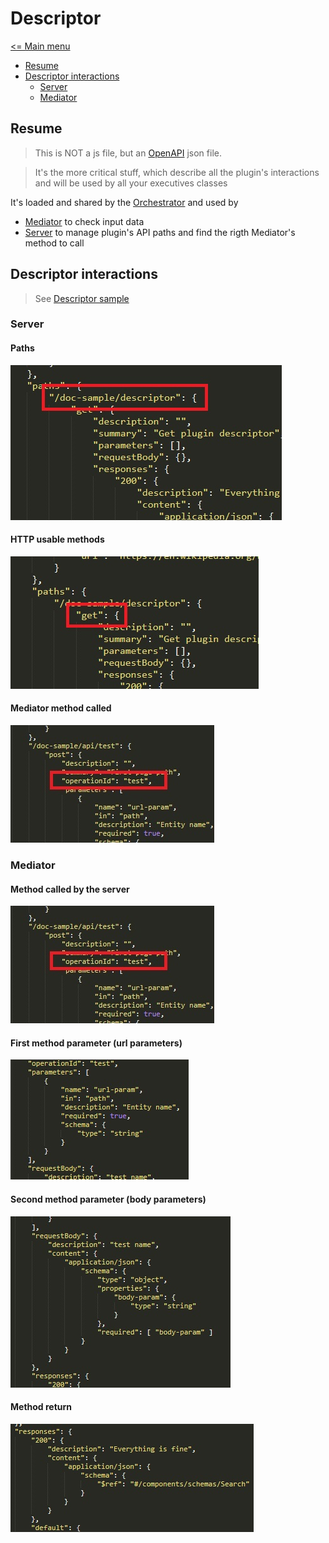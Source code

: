 # Descriptor

[<= Main menu](https://github.com/Psychopoulet/node-pluginsmanager-plugin)

* [Resume](#resume)
* [Descriptor interactions](#descriptor-interactions)
  * [Server](#server)
  * [Mediator](#mediator)

## Resume

> This is NOT a js file, but an [OpenAPI](https://swagger.io/specification/) json file.

> It's the more critical stuff, which describe all the plugin's interactions and will be used by all your executives classes

It's loaded and shared by the [Orchestrator](./Orchestrator.md) and used by
* [Mediator](./Mediator.md) to check input data
* [Server](./Server.md) to manage plugin's API paths and find the rigth Mediator's method to call

## Descriptor interactions

> See [Descriptor sample](./Descriptor.json)

### Server

#### Paths

![Descriptor interaction](./pictures/Server_DescriptorInteraction_1.jpg)

#### HTTP usable methods

![Descriptor interaction](./pictures/Server_DescriptorInteraction_2.jpg)

#### Mediator method called

![Descriptor interaction](./pictures/Mediator_DescriptorInteraction_1.jpg)

### Mediator

#### Method called by the server

![Descriptor interaction](./pictures/Mediator_DescriptorInteraction_1.jpg)

#### First method parameter (url parameters)

![Descriptor interaction](./pictures/Mediator_DescriptorInteraction_2.jpg)

#### Second method parameter (body parameters)

![Descriptor interaction](./pictures/Mediator_DescriptorInteraction_3.jpg)

#### Method return

![Descriptor interaction](./pictures/Mediator_DescriptorInteraction_4.jpg)
